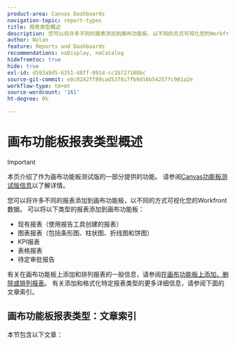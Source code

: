 ```yaml
---
product-area: Canvas Dashboards
navigation-topic: report-types
title: 报表类型概述
description: 您可以将许多不同的报表添加到画布功能板，以不同的方式可视化您的Workfront数据。
author: Nolan
feature: Reports and Dashboards
recommendations: noDisplay, noCatalog
hidefromtoc: true
hide: true
exl-id: d593a9d5-6351-48ff-891d-cc1b727188bc
source-git-commit: e8c0242ff89cad5378c7fb9d16b54257fc901a2e
workflow-type: tm+mt
source-wordcount: '161'
ht-degree: 0%

---
```


# 画布功能板报表类型概述

>[!IMPORTANT]
>
>本页介绍了作为画布功能板测试版的一部分提供的功能。 请参阅[Canvas功能板测试版信息](/help/quicksilver/product-announcements/betas/canvas-dashboards-beta/canvas-dashboards-beta-information.md)以了解详情。

您可以将许多不同的报表添加到画布功能板，以不同的方式可视化您的Workfront数据。 可以将以下类型的报表添加到画布功能板：

* 现有报表（使用报告工具创建的报表）
* 图表报表（包括条形图、柱状图、折线图和饼图）
* KPI报表
* 表格报表
* 待定审批报告

有关在画布功能板上添加和排列报表的一般信息，请参阅[在画布功能板上添加、删除或排列报表](/help/quicksilver/reports-and-dashboards/canvas-dashboards/manage-canvas-dashboards/add-remove-arrange-reports.md)。 有关添加和格式化特定报表类型的更多详细信息，请参阅下面的文章索引。

## 画布功能板报表类型：文章索引

本节包含以下文章：

<!--* [Add an existing report to a Canvas Dashboard](/help/quicksilver/reports-and-dashboards/canvas-dashboards/add-reports/add-existing-report.md)
* [Build a KPI report in a Canvas Dashboard](/help/quicksilver/reports-and-dashboards/canvas-dashboards/report-types/build-kpi-report.md)
* [Build a chart report in a Canvas Dashboard](/help/quicksilver/reports-and-dashboards/canvas-dashboards/report-types/build-chart-report.md)
* [Build a table report in a Canvas Dashboard](/help/quicksilver/reports-and-dashboards/canvas-dashboards/report-types/build-table-report.md)
* [Add a pending approvals report to a Canvas Dashboard](/help/quicksilver/reports-and-dashboards/canvas-dashboards/report-types/add-pending-approvals-report.md)-->
